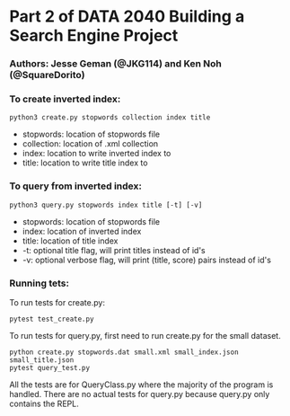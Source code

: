 # Part 2 of DATA 2040 Building a Search Engine Project

### Authors: Jesse Geman (@JKG114) and Ken Noh (@SquareDorito)

### To create inverted index:
```
python3 create.py stopwords collection index title
```
* stopwords: location of stopwords file
* collection: location of .xml collection
* index: location to write inverted index to
* title: location to write title index to

### To query from inverted index:
```
python3 query.py stopwords index title [-t] [-v]
```
* stopwords: location of stopwords file
* index: location of inverted index
* title: location of title index
* -t: optional title flag, will print titles instead of id's
* -v: optional verbose flag, will print (title, score) pairs instead of id's

### Running tets:
To run tests for create.py:
```
pytest test_create.py
```

To run tests for query.py, first need to run create.py for the small dataset.
```
python create.py stopwords.dat small.xml small_index.json small_title.json
pytest query_test.py
```
All the tests are for QueryClass.py where the majority of the program is handled. There are no actual tests for query.py because query.py only contains the REPL.

